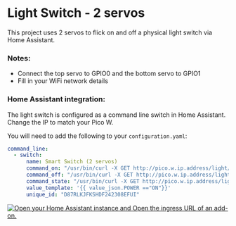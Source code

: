 # Light Switch - 2 servos
This project uses 2 servos to flick on and off a physical light switch via Home Assistant.
### Notes:
- Connect the top servo to GPIO0 and the bottom servo to GPIO1
- Fill in your WiFi network details

### Home Assistant integration:
The light switch is configured as a command line switch in Home Assistant. Change the IP to match your Pico W.

You will need to add the following to your `configuration.yaml`:
```yaml
command_line:
  - switch:
      name: Smart Switch (2 servos)
      command_on: "/usr/bin/curl -X GET http://pico.w.ip.address/light/on"
      command_off: "/usr/bin/curl -X GET http://pico.w.ip.address/light/off"
      command_state: "/usr/bin/curl -X GET http://pico.w.ip.address/light/status"
      value_template: '{{ value_json.POWER =="ON"}}'
      unique_id: "D87RLKJFKSHDF242308EFUI"
```

[![Open your Home Assistant instance and Open the ingress URL of an add-on.](https://my.home-assistant.io/badges/supervisor_ingress.svg)](https://my.home-assistant.io/redirect/supervisor_ingress/?addon=core_configurator)
